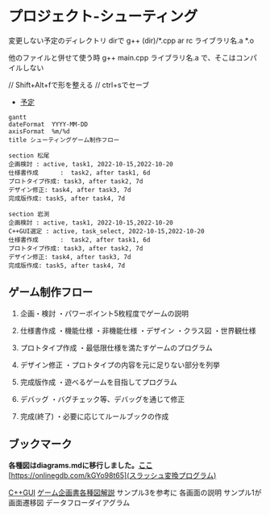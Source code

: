 # プロジェクト-シューティング
変更しない予定のディレクトリ dirで
g++ (dir)/*.cpp 
ar rc ライブラリ名.a *.o

他のファイルと併せて使う時
g++ main.cpp ライブラリ名.a
で、そこはコンパイルしない


// Shift+Alt+fで形を整える
// ctrl+sでセーブ
- [予定](#予定)
```mermaid
gantt
dateFormat  YYYY-MM-DD
axisFormat  %m/%d
title シューティングゲーム制作フロー

section 松尾
企画検討 : active, task1, 2022-10-15,2022-10-20
仕様書作成      :  task2, after task1, 6d
プロトタイプ作成: task3, after task2, 7d
デザイン修正: task4, after task3, 7d
完成版作成: task5, after task4, 7d

section 岩渕
企画検討 : active, task1, 2022-10-15,2022-10-20
C++GUI選定 : active, task_select, 2022-10-15,2022-10-20
仕様書作成      :  task2, after task1, 6d
プロトタイプ作成: task3, after task2, 7d 
デザイン修正: task4, after task3, 7d
完成版作成: task5, after task4, 7d
```
## ゲーム制作フロー
1. 企画・検討
・パワーポイント5枚程度でゲームの説明

2. 仕様書作成
・機能仕様
・非機能仕様
・デザイン
・クラス図
・世界観仕様

3. プロトタイプ作成
・最低限仕様を満たすゲームのプログラム

4. デザイン修正
・プロトタイプの内容を元に足りない部分を列挙

5. 完成版作成
・遊べるゲームを目指してプログラム

6. デバッグ
・バグチェック等、デバッグを通じて修正

7. 完成(終了)
・必要に応じてルールブックの作成

## ブックマーク
**各種図はdiagrams.mdに移行しました。[ここ](/diagrams.md)**
[https://onlinegdb.com/kGYo98t65](スラッシュ変換プログラム)

[C++GUI](https://teratail.com/questions/165307)
[ゲーム企画書各種図解説](https://note.com/ukyousan/n/neea2e631702b#uD9c6)
サンプル3を参考に 各画面の説明
サンプル1が画面遷移図
データフローダイアグラム

